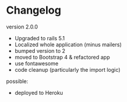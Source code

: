 Changelog
===

version 2.0.0
- Upgraded to rails 5.1
- Localized whole application (minus mailers)
- bumped version to 2
- moved to Bootstrap 4 & refactored app
- use fontawesome
- code cleanup (particularly the import logic)

possible:
- deployed to Heroku